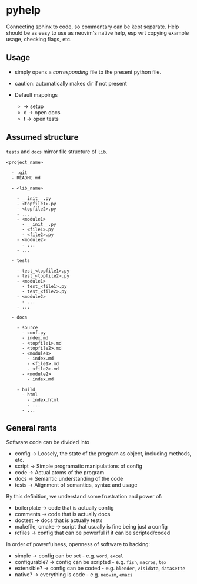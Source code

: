 # pyhelp

Connecting sphinx to code, so commentary can be kept separate. Help should be
as easy to use as neovim's native help, esp wrt copying example usage, checking
flags, etc.

## Usage

- simply opens a *corresponding* file to the present python file.
- caution: automatically makes dir if not present

- Default mappings
  - <C-h><C-h> -> setup
  - <C-h>d -> open docs
  - <C-h>t -> open tests

## Assumed structure

`tests` and `docs` mirror file structure of `lib`.

```
<project_name>

  - .git
  - README.md

  - <lib_name>

    - __init__.py
    - <topfile1>.py
    - <topfile2>.py
    - ...
    - <module1>
      - __init__.py
      - <file1>.py
      - <file2>.py
    - <module2>
      - ...
    - ...

  - tests

    - test_<topfile1>.py
    - test_<topfile2>.py
    - <module1>
      - test_<file1>.py
      - test_<file2>.py
    - <module2>
      - ...
    - ...

  - docs

    - source
      - conf.py
      - index.md
      - <topfile1>.md
      - <topfile2>.md
      - <module1>
        - index.md
        - <file1>.md
        - <file2>.md
      - <module2>
        - index.md

    - build
      - html
        - index.html
        - ...
      - ...
```

## General rants

Software code can be divided into

- config -> Loosely, the state of the program as object, including methods, etc.
- script -> Simple programatic manipulations of config
- code -> Actual atoms of the program
- docs -> Semantic understanding of the code
- tests -> Alignment of semantics, syntax and usage

By this definition, we understand some frustration and power of:

- boilerplate -> code that is actually config
- comments -> code that is actually docs
- doctest -> docs that is actually tests
- makefile, cmake -> script that usually is fine being just a config
- rcfiles -> config that can be powerful if it can be scripted/coded

In order of powerfulness, openness of software to hacking:

- simple -> config can be set - e.g. `word`, `excel`
- configurable? -> config can be scripted - e.g. `fish`, `macros`, `tex`
- extensible? -> config can be coded - e.g. `blender`, `visidata`, `datasette`
- native? -> everything is code - e.g. `neovim`, `emacs`
